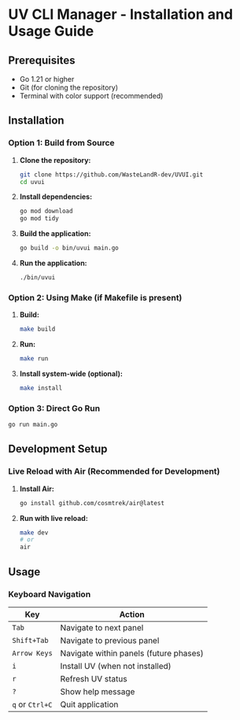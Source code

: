 # UV CLI Manager - Installation and Usage Guide

## Prerequisites

- Go 1.21 or higher
- Git (for cloning the repository)
- Terminal with color support (recommended)

## Installation

### Option 1: Build from Source

1. **Clone the repository:**
   ```bash
   git clone https://github.com/WasteLandR-dev/UVUI.git
   cd uvui
   ```

2. **Install dependencies:**
   ```bash
   go mod download
   go mod tidy
   ```

3. **Build the application:**
   ```bash
   go build -o bin/uvui main.go
   ```

4. **Run the application:**
   ```bash
   ./bin/uvui
   ```

### Option 2: Using Make (if Makefile is present)

1. **Build:**
   ```bash
   make build
   ```

2. **Run:**
   ```bash
   make run
   ```

3. **Install system-wide (optional):**
   ```bash
   make install
   ```

### Option 3: Direct Go Run

```bash
go run main.go
```

## Development Setup

### Live Reload with Air (Recommended for Development)

1. **Install Air:**
   ```bash
   go install github.com/cosmtrek/air@latest
   ```

2. **Run with live reload:**
   ```bash
   make dev
   # or
   air
   ```

## Usage

### Keyboard Navigation

| Key | Action |
|-----|--------|
| `Tab` | Navigate to next panel |
| `Shift+Tab` | Navigate to previous panel |
| `Arrow Keys` | Navigate within panels (future phases) |
| `i` | Install UV (when not installed) |
| `r` | Refresh UV status |
| `?` | Show help message |
| `q` or `Ctrl+C` | Quit application |
